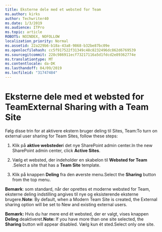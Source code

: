 ```yaml
---
title: Eksterne dele med et websted for Team
ms.author: kirks
author: Techwriter40
ms.date: 1/3/2019
ms.audience: ITPro
ms.topic: article
ROBOTS: NOINDEX, NOFOLLOW
localization_priority: Normal
ms.assetid: 22a229b6-b18a-43a8-9868-b32be87bc09e
ms.openlocfilehash: cc5f917522f31349c48c8232496dc862d6769539
ms.sourcegitcommit: 228c986911ecf73217116a5d1fdcd2e89362774e
ms.translationtype: MT
ms.contentlocale: da-DK
ms.lasthandoff: 04/09/2019
ms.locfileid: "31747484"
---
```

# <a name="external-sharing-with-a-team-site"></a><span data-ttu-id="1e110-102">Eksterne dele med et websted for Team</span><span class="sxs-lookup"><span data-stu-id="1e110-102">External Sharing with a Team Site</span></span>

<span data-ttu-id="1e110-103">Følg disse trin for at aktivere ekstern bruger deling til Sites, Team:</span><span class="sxs-lookup"><span data-stu-id="1e110-103">To turn on external user sharing for Team Sites, follow these steps:</span></span> 
  
1. <span data-ttu-id="1e110-104">Klik på **aktive websteder**i det nye SharePoint admin center.</span><span class="sxs-lookup"><span data-stu-id="1e110-104">In the new SharePoint admin center, click **Active Sites**.</span></span>
  
2. <span data-ttu-id="1e110-105">Vælg et websted, der indeholder en skabelon til **Websted for Team** .</span><span class="sxs-lookup"><span data-stu-id="1e110-105">Select a site that has a **Team Site** template.</span></span> 
  
3. <span data-ttu-id="1e110-106">Klik på knappen **Deling** fra den øverste menu.</span><span class="sxs-lookup"><span data-stu-id="1e110-106">Select the **Sharing** button from the top menu.</span></span> 
  
 <span data-ttu-id="1e110-107">**Bemærk**: som standard, når der oprettes et moderne websted for Team, eksterne deling indstilling angives til nye og eksisterende eksterne brugere.</span><span class="sxs-lookup"><span data-stu-id="1e110-107">**Note**: By default, when a Modern Team Site is created, the External sharing option will be set to New and existing external users.</span></span> 
  
 <span data-ttu-id="1e110-108">**Bemærk:** Hvis du har mere end ét websted, der er valgt, vises knappen **Deling** deaktiveret.</span><span class="sxs-lookup"><span data-stu-id="1e110-108">**Note:** If you have more than one site selected, the **Sharing** button will appear disabled.</span></span> <span data-ttu-id="1e110-109">Vælg kun ét sted.</span><span class="sxs-lookup"><span data-stu-id="1e110-109">Select only one site.</span></span> 
  

